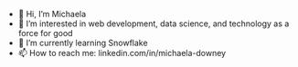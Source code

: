 - 👋 Hi, I’m Michaela
- 👀 I’m interested in web development, data science, and technology as a force for good
- 🌱 I’m currently learning Snowflake
- 📫 How to reach me: linkedin.com/in/michaela-downey

<!---
mdowney2/mdowney2 is a ✨ special ✨ repository because its `README.md` (this file) appears on your GitHub profile.
You can click the Preview link to take a look at your changes.
--->
